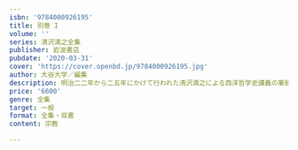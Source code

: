 ```yaml
---
isbn: '9784000926195'
title: 別巻 I
volume: ''
series: 清沢満之全集
publisher: 岩波書店
pubdate: '2020-03-31'
cover: 'https://cover.openbd.jp/9784000926195.jpg'
author: 大谷大学／編集
description: 明治二二年から二五年にかけて行われた清沢満之による西洋哲学史講義の筆録三冊を翻刻して収録する．
price: '6600'
genre: 全集
target: 一般
format: 全集・双書
content: 宗教

---
```

